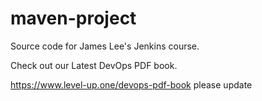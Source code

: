 # maven-project
Source code for James Lee's Jenkins course.

Check out our Latest DevOps PDF book.

https://www.level-up.one/devops-pdf-book
please update

